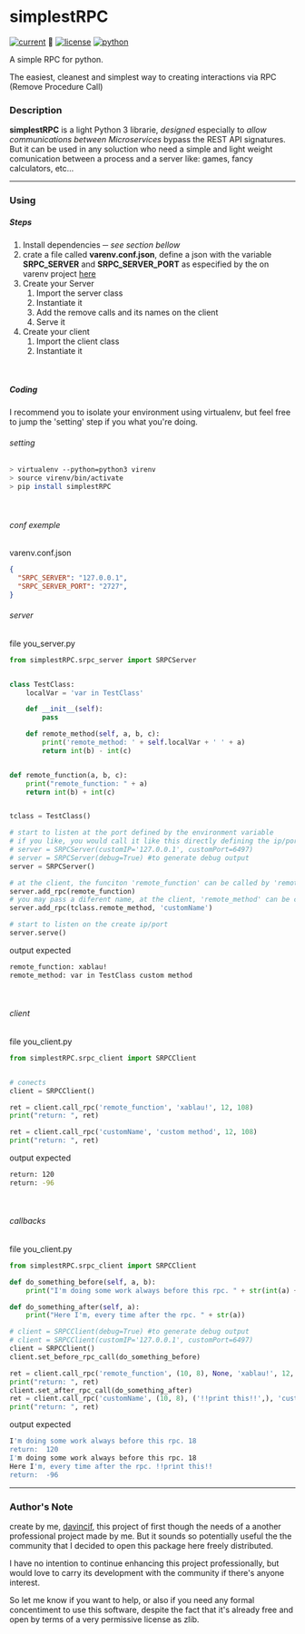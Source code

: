 # simplestRPC
[![current](https://img.shields.io/badge/version-1.4.13%20-brightgreen.svg)](https://pypi.org/project/simplestRPC/) :green_heart:
[![license](https://img.shields.io/badge/license-zlib-brightgreen.svg)](https://www.zlib.net/zlib_license.html)
[![python](https://img.shields.io/badge/python-3.5+-brightgreen.svg)](https://python.org)

A simple RPC for python.

The easiest, cleanest and simplest way to creating interactions via RPC (Remove Procedure Call)

### Description

**simplestRPC** is a light Python 3 librarie, *designed* especially to *allow communications between Microservices* bypass the REST API signatures.
But it can be used in any soluction who need a simple and light weight comunication between a process and a server like: games, fancy calculators, etc...

---

### Using
##### Steps
1. Install dependencies ─ *see section bellow*
1. crate a file called **varenv.conf.json**, define a json with the variable **SRPC_SERVER** and **SRPC_SERVER_PORT** as especified by the on varenv project [here](https://github.com/davincif/varenv)
1. Create your Server
    1. Import the server class
    1. Instantiate it
    1. Add the remove calls and its names on the client
    1. Serve it
1. Create your client
    1. Import the client class
    1. Instantiate it

<br>

##### Coding
I recommend you to isolate your environment using virtualenv, but feel free to jump the 'setting' step if you what you're doing.

###### setting
```bash
> virtualenv --python=python3 virenv
> source virenv/bin/activate
> pip install simplestRPC
```

<br/>

###### conf exemple
varenv.conf.json
```json
{
  "SRPC_SERVER": "127.0.0.1",
  "SRPC_SERVER_PORT": "2727",
}
```

###### server
file you_server.py
```python
from simplestRPC.srpc_server import SRPCServer


class TestClass:
	localVar = 'var in TestClass'

	def __init__(self):
		pass

	def remote_method(self, a, b, c):
		print('remote_method: ' + self.localVar + ' ' + a)
		return int(b) - int(c)


def remote_function(a, b, c):
	print("remote_function: " + a)
	return int(b) + int(c)


tclass = TestClass()

# start to listen at the port defined by the environment variable
# if you like, you would call it like this directly defining the ip/port
# server = SRPCServer(customIP='127.0.0.1', customPort=6497)
# server = SRPCServer(debug=True) #to generate debug output
server = SRPCServer()

# at the client, the funciton 'remote_function' can be called by 'remote_function'
server.add_rpc(remote_function)
# you may pass a diferent name, at the client, 'remote_method' can be called by 'customName'
server.add_rpc(tclass.remote_method, 'customName')

# start to listen on the create ip/port
server.serve()

```

output expected
```bash
remote_function: xablau!
remote_method: var in TestClass custom method
```

<br/>

###### client
file you_client.py
```python
from simplestRPC.srpc_client import SRPCClient


# conects
client = SRPCClient()

ret = client.call_rpc('remote_function', 'xablau!', 12, 108)
print("return: ", ret)

ret = client.call_rpc('customName', 'custom method', 12, 108)
print("return: ", ret)
```

output expected
```bash
return: 120
return: -96
```

<br/>

###### callbacks
file you_client.py
```python
from simplestRPC.srpc_client import SRPCClient

def do_something_before(self, a, b):
	print("I'm doing some work always before this rpc. " + str(int(a) + int(b)))

def do_something_after(self, a):
	print("Here I'm, every time after the rpc. " + str(a))

# client = SRPCClient(debug=True) #to generate debug output
# client = SRPCClient(customIP='127.0.0.1', customPort=6497)
client = SRPCClient()
client.set_before_rpc_call(do_something_before)

ret = client.call_rpc('remote_function', (10, 8), None, 'xablau!', 12, 108)
print("return: ", ret)
client.set_after_rpc_call(do_something_after)
ret = client.call_rpc('customName', (10, 8), ('!!print this!!',), 'custom method', 12, 108)
print("return: ", ret)

```

output expected
```bash
I'm doing some work always before this rpc. 18
return:  120
I'm doing some work always before this rpc. 18
Here I'm, every time after the rpc. !!print this!!
return:  -96

```

---

### Author's Note
create by me, [davincif](https://www.linkedin.com/in/davincif/), this project of first though the needs of a another professional project made by me. But it sounds so potentially useful the the community that I decided to open this package here freely distributed.

I have no intention to continue enhancing this project professionally, but would love to carry its development with the community if there's anyone interest.

So let me know if you want to help, or also if you need any formal concentiment to use this software, despite the fact that it's already free and open by terms of a very permissive license as zlib.
